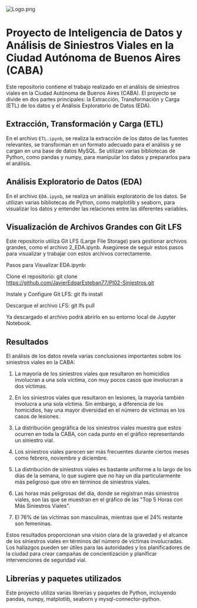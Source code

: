 ![Logo.png](https://github.com/JavierEdgarEsteban77/PI02/blob/7df46b2900c4000f56edb63e079ad3b8cdcf5115/Archivos%20ETL%20y%20EDA/Logo%20Siniestros.png)


# Proyecto de Inteligencia de Datos y Análisis de Siniestros Viales en la Ciudad Autónoma de Buenos Aires (CABA)

Este repositorio contiene el trabajo realizado en el análisis de siniestros viales en la Ciudad Autónoma de Buenos Aires (CABA). El proyecto se divide en dos partes principales: la Extracción, Transformación y Carga (ETL) de los datos y el Análisis Exploratorio de Datos (EDA).

## Extracción, Transformación y Carga (ETL)

En el archivo `ETL.ipynb`, se realiza la extracción de los datos de las fuentes relevantes, se transforman en un formato adecuado para el análisis y se cargan en una base de datos MySQL. Se utilizan varias bibliotecas de Python, como pandas y numpy, para manipular los datos y prepararlos para el análisis.

## Análisis Exploratorio de Datos (EDA)

En el archivo `EDA.ipynb`, se realiza un análisis exploratorio de los datos. Se utilizan varias bibliotecas de Python, como matplotlib y seaborn, para visualizar los datos y entender las relaciones entre las diferentes variables.

## Visualización de Archivos Grandes con Git LFS

Este repositorio utiliza Git LFS (Large File Storage) para gestionar archivos grandes, como el archivo 2_EDA.ipynb. Asegúrese de seguir estos pasos para visualizar y trabajar con estos archivos correctamente.

Pasos para Visualizar EDA.ipynb:

Clone el repositorio: git clone https://github.com/JavierEdgarEsteban77/PI02-Siniestros.git

Instale y Configure Git LFS: git lfs install

Descargue el archivo LFS: git lfs pull

Ya descargado el archivo podrá abrirlo en su entorno local de Jupyter Notebook.

## Resultados

El análisis de los datos revela varias conclusiones importantes sobre los siniestros viales en la CABA:

1. La mayoría de los siniestros viales que resultaron en homicidios involucran a una sola víctima, con muy pocos casos que involucran a dos víctimas.

2. En los siniestros viales que resultaron en lesiones, la mayoría también involucra a una sola víctima. Sin embargo, a diferencia de los homicidios, hay una mayor diversidad en el número de víctimas en los casos de lesiones.

3. La distribución geográfica de los siniestros viales muestra que estos ocurren en toda la CABA, con cada punto en el gráfico representando un siniestro vial.

4. Los siniestros viales parecen ser más frecuentes durante ciertos meses como febrero, noviembre y diciembre.

5. La distribución de siniestros viales es bastante uniforme a lo largo de los días de la semana, lo que sugiere que no hay un día particularmente más peligroso que otro en términos de siniestros viales.

6. Las horas más peligrosas del día, donde se registran más siniestros viales, son las que se muestran en el gráfico de las "Top 5 Horas con Más Siniestros Viales".

7. El 76% de las víctimas son masculinas, mientras que el 24% restante son femeninas.

Estos resultados proporcionan una visión clara de la gravedad y el alcance de los siniestros viales en términos del número de víctimas involucradas. Los hallazgos pueden ser útiles para las autoridades y los planificadores de la ciudad para crear campañas de concientización y planificar intervenciones de seguridad vial.

## Librerías y paquetes utilizados

Este proyecto utiliza varias librerías y paquetes de Python, incluyendo pandas, numpy, matplotlib, seaborn y mysql-connector-python.


